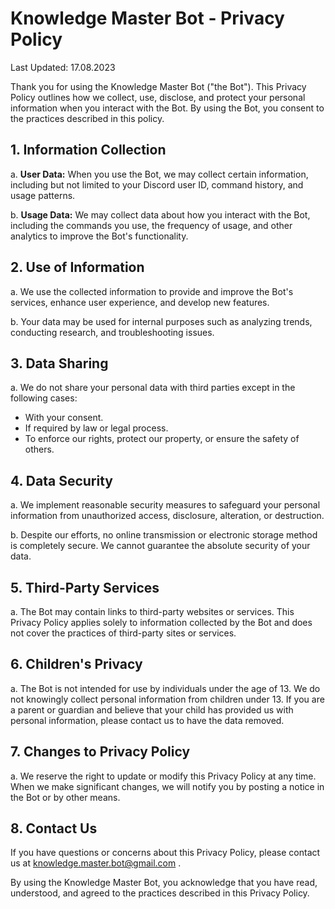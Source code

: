 # Knowledge Master Bot - Privacy Policy

Last Updated: 17.08.2023

Thank you for using the Knowledge Master Bot ("the Bot"). This Privacy Policy outlines how we collect, use, disclose, and protect your personal information when you interact with the Bot. By using the Bot, you consent to the practices described in this policy.

## 1. Information Collection

a. **User Data:** When you use the Bot, we may collect certain information, including but not limited to your Discord user ID, command history, and usage patterns.

b. **Usage Data:** We may collect data about how you interact with the Bot, including the commands you use, the frequency of usage, and other analytics to improve the Bot's functionality.

## 2. Use of Information

a. We use the collected information to provide and improve the Bot's services, enhance user experience, and develop new features.

b. Your data may be used for internal purposes such as analyzing trends, conducting research, and troubleshooting issues.

## 3. Data Sharing

a. We do not share your personal data with third parties except in the following cases:

   - With your consent.
   - If required by law or legal process.
   - To enforce our rights, protect our property, or ensure the safety of others.

## 4. Data Security

a. We implement reasonable security measures to safeguard your personal information from unauthorized access, disclosure, alteration, or destruction.

b. Despite our efforts, no online transmission or electronic storage method is completely secure. We cannot guarantee the absolute security of your data.

## 5. Third-Party Services

a. The Bot may contain links to third-party websites or services. This Privacy Policy applies solely to information collected by the Bot and does not cover the practices of third-party sites or services.

## 6. Children's Privacy

a. The Bot is not intended for use by individuals under the age of 13. We do not knowingly collect personal information from children under 13. If you are a parent or guardian and believe that your child has provided us with personal information, please contact us to have the data removed.

## 7. Changes to Privacy Policy

a. We reserve the right to update or modify this Privacy Policy at any time. When we make significant changes, we will notify you by posting a notice in the Bot or by other means.

## 8. Contact Us

If you have questions or concerns about this Privacy Policy, please contact us at knowledge.master.bot@gmail.com .

By using the Knowledge Master Bot, you acknowledge that you have read, understood, and agreed to the practices described in this Privacy Policy.
